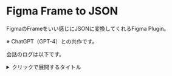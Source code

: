# Figma Frame to JSON

FigmaのFrameをいい感じにJSONに変換してくれるFigma Plugin。

※ ChatGPT（GPT-4）との共作です。

会話のログは以下です。

<details>
  <summary>クリックで展開するタイトル</summary>
  ## Figma JSON Exporter

Started on: 2023/3/16 10:11:18

## You

Figma の特定の Frame から Json を出力する node のスクリプトを作ってほしい。 node のプロジェクト作成のところからやり方を説明して。

## ChatGPT

Figma の特定の Frame から JSON を出力するために、Figma Plugin API を使用してカスタムプラグインを作成します。まず、Figma プラグインの開発環境をセットアップし、その後スクリプトを作成します。

1.  Figma のプラグイン開発環境のセットアップ

- Figma アカウントにログインして、右上のアバターアイコンをクリックし、"Plugins"を選択してプラグインページにアクセスします。
- "Create new plugin"をクリックし、"Link existing plugin"を選択します。
- プラグインの名前を入力し、"Choose a manifest.json file"をクリックして、後で作成する manifest.json ファイルを選択します。

2.  プロジェクトフォルダを作成

- ローカルコンピュータでプロジェクトフォルダを作成し、以下の 2 つのファイルを作成します。
  - manifest.json
  - code.ts (TypeScript を使用する場合) または code.js (JavaScript を使用する場合)

3.  manifest.json ファイルの設定

- manifest.json ファイルに以下の内容を記述します。

```json
{
  "api": "1.0.0",
  "name": "JSON Exporter",
  "id": "YOUR_PLUGIN_ID",
  "main": "code.ts",
  "ui": "html/ui.html"
}
```

- "YOUR_PLUGIN_ID"を Figma から取得したプラグイン ID に置き換えます。

4.  JSON 出力スクリプトの作成

- code.ts (または code.js) ファイルに以下の内容を記述します。

```typescript
figma.showUI(__html__, { width: 400, height: 300 });

figma.ui.onmessage = async (msg) => {
  if (msg.type === "export-json") {
    const frameName = msg.frameName;
    const frame = figma.currentPage.findOne(
      (node) => node.type === "FRAME" && node.name === frameName
    );

    if (frame) {
      const json = exportFrameToJson(frame);
      figma.ui.postMessage({ type: "json-exported", json });
    } else {
      figma.ui.postMessage({
        type: "error",
        message: `Frame "${frameName}" not found`,
      });
    }
  }
};

function exportFrameToJson(frame) {
  const result = {
    name: frame.name,
    type: frame.type,
    children: frame.children.map((child) => exportNodeToJson(child)),
  };
  return JSON.stringify(result, null, 2);
}

function exportNodeToJson(node) {
  const result = {
    id: node.id,
    name: node.name,
    type: node.type,
  };

  if ("children" in node) {
    result.children = node.children.map((child) => exportNodeToJson(child));
  }

  return result;
}
```

5.  UI ファイルの作成

- プロジェクトフォルダ内に "html" という名前のフォルダを作成し、その中に "ui.html" という名前のファ

## You

続けて

## ChatGPT

イルを作成します。このファイルでは、プラグインの UI を定義し、メッセージの送受信を処理します。

6.  ui.html ファイルの内容を記述

- ui.html ファイルに以下の内容を記述します。

```html
<!DOCTYPE html>
<html>
  <head>
    <style>
      body {
        font-family: -apple-system, BlinkMacSystemFont, "Segoe UI", Roboto,
          Helvetica, Arial, sans-serif, "Apple Color Emoji", "Segoe UI Emoji",
          "Segoe UI Symbol";
        display: flex;
        flex-direction: column;
        align-items: center;
        justify-content: center;
        gap: 10px;
        margin: 0;
        padding: 16px;
        background-color: rgba(0, 0, 0, 0.1);
      }
      input {
        width: 100%;
      }
      button {
        cursor: pointer;
      }
    </style>
  </head>
  <body>
    <label for="frameName">Frame Name:</label>
    <input type="text" id="frameName" />
    <button id="exportButton">Export JSON</button>
    <pre id="jsonOutput"></pre>
    <script>
      const exportButton = document.getElementById("exportButton");
      const frameNameInput = document.getElementById("frameName");
      const jsonOutput = document.getElementById("jsonOutput");

      exportButton.onclick = () => {
        parent.postMessage(
          {
            pluginMessage: {
              type: "export-json",
              frameName: frameNameInput.value,
            },
          },
          "*"
        );
      };

      window.onmessage = (event) => {
        const msg = event.data.pluginMessage;

        if (msg.type === "json-exported") {
          jsonOutput.textContent = msg.json;
        } else if (msg.type === "error") {
          jsonOutput.textContent = msg.message;
        }
      };
    </script>
  </body>
</html>
```

これで、Figma プラグインが完成しました。Figma のプラグインページで開発環境をセットアップした際に指定した manifest.json ファイルを選択し、プラグインをリンクしてください。

プラグインの使い方:

1.  Figma でプロジェクトを開きます。
2.  メニューバーの "Plugins" から作成した "JSON Exporter" プラグインを実行します。
3.  プラグイン UI にて、JSON を出力したい Frame の名前を入力し、"Export JSON" ボタンをクリックします。
4.  出力された JSON がプラグイン UI 下部に表示されます。

これで、Figma の特定の Frame から JSON を出力するプラグインが完成しました。必要に応じて、このプラグインをカスタマイズして、さらに詳細なデータを JSON に含めることができます。

## You

Figma の特定の Frame から Json を出力する node のスクリプトを作ってほしい。 node のプロジェクト作成のところからやり方を説明して。

## ChatGPT

Figma の特定の Frame から JSON を出力する Node.js のスクリプト

## You

Figma の特定の Frame から Json を出力するカスタムプラグインを作ってほしい

## ChatGPT

Figma の API を使用して、特定の Frame から JSON を出力するカスタムプラグインを作成する方法を説明します。以下のステップに従ってください。

1.  Figma のプラグインを作成する:

Figma アカウントで、メニューバーから「Plugins」>「Manage plugins」>「Create new plugin」を選択します。新しいプラグインに名前と説明を入力し、「Create Plugin」をクリックして作成します。

2.  プラグインコードを編集する:

プラグインが作成されたら、`code.ts`ファイルを開き、以下のコードを貼り付けます。

```typescript
// This plugin will export JSON data from a specific frame in Figma.

figma.showUI(__html__, { width: 400, height: 300 });

figma.ui.onmessage = async (msg) => {
  if (msg.type === "export-frame") {
    const frameName = msg.frameName;

    const frame = figma.currentPage.findOne(
      (node) => node.type === "FRAME" && node.name === frameName
    );

    if (!frame) {
      figma.ui.postMessage({
        type: "error",
        message: `Frame not found with name "${frameName}".`,
      });
      return;
    }

    const jsonData = JSON.stringify(frame, null, 2);

    await figma.clientStorage.setAsync(frameName, jsonData);

    figma.ui.postMessage({
      type: "success",
      message: `JSON data exported for frame "${frameName}".`,
    });
  }
};
```

3.  プラグインの UI を作成する:

プラグインの`ui.html`ファイルを開き、以下のコードを貼り付けます。

```html
<!DOCTYPE html>
<html lang="en">
  <head>
    <meta charset="UTF-8" />
    <meta name="viewport" content="width=device-width, initial-scale=1.0" />
    <title>Figma Frame to JSON Exporter</title>
    <style>
      /* Add your custom styles here */
    </style>
  </head>
  <body>
    <h1>Figma Frame to JSON Exporter</h1>
    <p>Enter the frame name you want to export as JSON:</p>
    <input type="text" id="frameName" />
    <button id="exportButton">Export JSON</button>
    <p id="message"></p>

    <script>
      document.getElementById("exportButton").onclick = () => {
        const frameName = document.getElementById("frameName").value;
        parent.postMessage(
          { pluginMessage: { type: "export-frame", frameName } },
          "*"
        );
      };

      window.onmessage = (event) => {
        const msg = event.data.pluginMessage;
        if (msg.type === "success" || msg.type === "error") {
          document.getElementById("message").innerText = msg.message;
        }
      };
    </script>
  </body>
</html>
```

4.  プラグインをテストする:

Figma でプラグインを実行して、特定の Frame から JSON データを出力する機能をテストできます。プラグインを実行するには、「Plugins」メニューからプラグイン名を選択します。UI が表示されたら、Frame の名前を入力し、「Export JSON」ボタン

## You

最新の UI を加味して Figma のプラグインの作り方の手順をもう一度教えてもらってもいい？

## ChatGPT

もちろんです！最新の Figma UI を考慮して、プラグインの作成手順を以下に示します。

1.  Figma のプラグインを作成する:

Figma アカウントで、右上の「Community」アイコンをクリックし、下部メニューで「Create new」>「Plugin」を選択します。新しいプラグインに名前と説明を入力し、「Create Plugin」をクリックして作成します。

2.  プラグインコードを編集する:

プラグインが作成されたら、`code.ts`ファイルを開き、以下のコードを貼り付けます。

```typescript
// This plugin will export JSON data from a specific frame in Figma.

figma.showUI(__html__, { width: 400, height: 300 });

figma.ui.onmessage = async (msg) => {
  if (msg.type === "export-frame") {
    const frameName = msg.frameName;

    const frame = figma.currentPage.findOne(
      (node) => node.type === "FRAME" && node.name === frameName
    );

    if (!frame) {
      figma.ui.postMessage({
        type: "error",
        message: `Frame not found with name "${frameName}".`,
      });
      return;
    }

    const jsonData = JSON.stringify(frame, null, 2);

    await figma.clientStorage.setAsync(frameName, jsonData);

    figma.ui.postMessage({
      type: "success",
      message: `JSON data exported for frame "${frameName}".`,
    });
  }
};
```

3.  プラグインの UI を作成する:

プラグインの`ui.html`ファイルを開き、以下のコードを貼り付けます。

```html
<!DOCTYPE html>
<html lang="en">
  <head>
    <meta charset="UTF-8" />
    <meta name="viewport" content="width=device-width, initial-scale=1.0" />
    <title>Figma Frame to JSON Exporter</title>
    <style>
      /* Add your custom styles here */
    </style>
  </head>
  <body>
    <h1>Figma Frame to JSON Exporter</h1>
    <p>Enter the frame name you want to export as JSON:</p>
    <input type="text" id="frameName" />
    <button id="exportButton">Export JSON</button>
    <p id="message"></p>

    <script>
      document.getElementById("exportButton").onclick = () => {
        const frameName = document.getElementById("frameName").value;
        parent.postMessage(
          { pluginMessage: { type: "export-frame", frameName } },
          "*"
        );
      };

      window.onmessage = (event) => {
        const msg = event.data.pluginMessage;
        if (msg.type === "success" || msg.type === "error") {
          document.getElementById("message").innerText = msg.message;
        }
      };
    </script>
  </body>
</html>
```

4.  プラグインをテストする:

Figma でプラグインを実行して、特定の Frame から JSON データを出力する機能をテストできます。プラグインを実行するには、「Plugins」メニューからプラグイン名を選択します。UI が表示されたら、Frame の名前を入力し、「Export JSON」ボタンをクリック

## You

json はどこに保存されるの？

## ChatGPT

上記のプラグインコードでは、JSON データは Figma のクライアントストレージに保存されています。`figma.clientStorage.setAsync`関数を使用して、指定したキー（この場合はフレーム名）に対して JSON データを保存しています。

ただし、この方法では、データは Figma のローカルストレージに保存され、ユーザーが直接アクセスできません。代わりに、JSON データをダウンロード可能なファイルとして保存する方法を紹介します。

1.  `code.ts`ファイルの変更:

以下のコードを`code.ts`ファイルに追加し、`figma.ui.postMessage`関数を使用して JSON データを UI に送信します。

```typescript
// Replace the following line:
// await figma.clientStorage.setAsync(frameName, jsonData);

// With these lines:
figma.ui.postMessage({ type: "json-data", jsonData: jsonData });
```

2.  `ui.html`ファイルの変更:

以下の関数を`ui.html`ファイルの`<script>`タグ内に追加して、受信した JSON データをダウンロード可能なファイルとして保存します。

```javascript
function downloadJson(jsonData, fileName) {
  const a = document.createElement("a");
  const file = new Blob([jsonData], { type: "application/json" });
  a.href = URL.createObjectURL(file);
  a.download = fileName;
  a.click();
}
```

次に、`window.onmessage`関数を以下のように変更して、新しい`downloadJson`関数を呼び出します。

```javascript
window.onmessage = (event) => {
  const msg = event.data.pluginMessage;
  if (msg.type === "success" || msg.type === "error") {
    document.getElementById("message").innerText = msg.message;
  } else if (msg.type === "json-data") {
    downloadJson(msg.jsonData, "frame-data.json");
  }
};
```

これで、プラグインを実行してフレームをエクスポートすると、JSON データが`frame-data.json`という名前のファイルとしてダウンロードされます。

## You

input に入力された frame 名をもとに該当 Frame を Figma の API を使って Json 形式に変換してダウンロードできるように script を書き直して

## ChatGPT

以下に、指定されたフレーム名を元に該当フレームを Figma の API を使って JSON 形式に変換し、ダウンロードできるようにスクリプトを書き直します。

1.  `code.ts` ファイルを更新:

```typescript
// This plugin will export JSON data from a specific frame in Figma.

figma.showUI(__html__, { width: 400, height: 300 });

figma.ui.onmessage = async (msg) => {
  if (msg.type === "export-frame") {
    const frameName = msg.frameName;

    const frame = figma.currentPage.findOne(
      (node) => node.type === "FRAME" && node.name === frameName
    );

    if (!frame) {
      figma.ui.postMessage({
        type: "error",
        message: `Frame not found with name "${frameName}".`,
      });
      return;
    }

    const jsonData = JSON.stringify(frame, null, 2);
    figma.ui.postMessage({ type: "json-data", jsonData: jsonData });
  }
};
```

2.  `ui.html` ファイルを更新:

```html
<!DOCTYPE html>
<html lang="en">
  <head>
    <meta charset="UTF-8" />
    <meta name="viewport" content="width=device-width, initial-scale=1.0" />
    <title>Figma Frame to JSON Exporter</title>
    <style>
      /* Add your custom styles here */
    </style>
  </head>
  <body>
    <h1>Figma Frame to JSON Exporter</h1>
    <p>Enter the frame name you want to export as JSON:</p>
    <input type="text" id="frameName" />
    <button id="exportButton">Export JSON</button>
    <p id="message"></p>

    <script>
      document.getElementById("exportButton").onclick = () => {
        const frameName = document.getElementById("frameName").value;
        parent.postMessage(
          { pluginMessage: { type: "export-frame", frameName } },
          "*"
        );
      };

      function downloadJson(jsonData, fileName) {
        const a = document.createElement("a");
        const file = new Blob([jsonData], { type: "application/json" });
        a.href = URL.createObjectURL(file);
        a.download = fileName;
        a.click();
      }

      window.onmessage = (event) => {
        const msg = event.data.pluginMessage;
        if (msg.type === "error") {
          document.getElementById("message").innerText = msg.message;
        } else if (msg.type === "json-data") {
          downloadJson(msg.jsonData, "frame-data.json");
        }
      };
    </script>
  </body>
</html>
```

これで、入力されたフレーム名を元に該当フレームを JSON 形式に変換し、ダウンロードできるようになりました。プラグインを実行して、フレーム名を入力し、「Export JSON」ボタンをクリックすると、JSON データが `frame-data.json` という名前のファイルとしてダウンロードされます。

## You

Frame の中身の構造まで取得して Json 化したい

## ChatGPT

Figma API を使って、フレームの内部構造を含む JSON データを作成するには、以下の手順でコードを更新します。

1.  `code.ts`ファイルの更新:

フレームの内部構造を含む JSON データを作成するために、新しい関数`processNode`を追加します。この関数は、ノードとその子孫を再帰的に処理して、フレームの内部構造を保持するオブジェクトを作成します。

```typescript
function processNode(node) {
  const processedNode = {
    id: node.id,
    name: node.name,
    type: node.type,
    visible: node.visible,
    locked: node.locked,
    children: [],
  };

  if ("children" in node) {
    processedNode.children = node.children.map((child) => processNode(child));
  }

  return processedNode;
}

// This plugin will export JSON data from a specific frame in Figma, including its structure.

figma.showUI(__html__, { width: 400, height: 300 });

figma.ui.onmessage = async (msg) => {
  if (msg.type === "export-frame") {
    const frameName = msg.frameName;

    const frame = figma.currentPage.findOne(
      (node) => node.type === "FRAME" && node.name === frameName
    );

    if (!frame) {
      figma.ui.postMessage({
        type: "error",
        message: `Frame not found with name "${frameName}".`,
      });
      return;
    }

    const processedFrame = processNode(frame);
    const jsonData = JSON.stringify(processedFrame, null, 2);
    figma.ui.postMessage({ type: "json-data", jsonData: jsonData });
  }
};
```

2.  `ui.html`ファイルをそのまま使用します。これは以前の回答で提供したものと同じです。

これで、指定されたフレーム名を元に、フレームの内部構造を含む JSON データが作成され、ダウンロードできるようになります。プラグインを実行し、「Export JSON」ボタンをクリックすると、フレームの内部構造を含む JSON データが`frame-data.json`という名前のファイルとしてダウンロードされます。

## You

processNode の引数の node の型がなくて怒られます

## ChatGPT

すみません。型を指定していないことによるエラーが発生していました。`processNode`関数の引数`node`に型を追加しましょう。`SceneNode`型を使用して、以下のように修正します。

1.  `code.ts`ファイルの更新:

```typescript
import { SceneNode } from "@figma/plugin-typings";

function processNode(node: SceneNode) {
  const processedNode = {
    id: node.id,
    name: node.name,
    type: node.type,
    visible: node.visible,
    locked: node.locked,
    children: [],
  };

  if ("children" in node) {
    processedNode.children = (node as any).children.map((child: SceneNode) =>
      processNode(child)
    );
  }

  return processedNode;
}

// This plugin will export JSON data from a specific frame in Figma, including its structure.

figma.showUI(__html__, { width: 400, height: 300 });

figma.ui.onmessage = async (msg) => {
  if (msg.type === "export-frame") {
    const frameName = msg.frameName;

    const frame = figma.currentPage.findOne(
      (node) => node.type === "FRAME" && node.name === frameName
    );

    if (!frame) {
      figma.ui.postMessage({
        type: "error",
        message: `Frame not found with name "${frameName}".`,
      });
      return;
    }

    const processedFrame = processNode(frame);
    const jsonData = JSON.stringify(processedFrame, null, 2);
    figma.ui.postMessage({ type: "json-data", jsonData: jsonData });
  }
};
```

`SceneNode`型をインポートして、`processNode`関数の引数`node`に型`SceneNode`を追加しました。また、`node`が`children`プロパティを持つ場合、`node`を`any`型にキャストして子要素を処理します。

これで、型エラーが解消されるはずです。再度プラグインを実行して、フレームの内部構造を含む JSON データをエクスポートできることを確認してください。

## You

@figma/plugin-typings は yarn でインストールすれば良い？

## ChatGPT

いいえ、`@figma/plugin-typings`は`figma/plugin-typings`として提供されており、インストールする必要はありません。Figma プラグインを開発する際、型定義ファイルは既にプロジェクトに含まれています。

通常、プロジェクトの`tsconfig.json`ファイルに`"types": ["figma/plugin-typings"]`が追加されており、Figma プラグインの型定義が提供されています。そのため、`import { SceneNode } from "@figma/plugin-typings";`のようなインポート文を使用する必要はありません。

代わりに、次のように修正して`SceneNode`型を使用できます。

1.  `code.ts`ファイルの更新:

```typescript
function processNode(node: SceneNode) {
  const processedNode = {
    id: node.id,
    name: node.name,
    type: node.type,
    visible: node.visible,
    locked: node.locked,
    children: [],
  };

  if ("children" in node) {
    processedNode.children = (node as any).children.map((child: SceneNode) =>
      processNode(child)
    );
  }

  return processedNode;
}

// This plugin will export JSON data from a specific frame in Figma, including its structure.

figma.showUI(__html__, { width: 400, height: 300 });

figma.ui.onmessage = async (msg) => {
  if (msg.type === "export-frame") {
    const frameName = msg.frameName;

    const frame = figma.currentPage.findOne(
      (node) => node.type === "FRAME" && node.name === frameName
    );

    if (!frame) {
      figma.ui.postMessage({
        type: "error",
        message: `Frame not found with name "${frameName}".`,
      });
      return;
    }

    const processedFrame = processNode(frame);
    const jsonData = JSON.stringify(processedFrame, null, 2);
    figma.ui.postMessage({ type: "json-data", jsonData: jsonData });
  }
};
```

`import { SceneNode } from "@figma/plugin-typings";`のインポート文を削除しました。それ以外のコードは前回の回答と同じです。

これで、型エラーが解消され、フレームの内部構造を含む JSON データをエクスポートできるはずです。プラグインを実行して確認してください。

## You

https://github.dev/kazuyaseki/figma-to-react/blob/c4c0e6986bc81806dd98ddfd3253bea67819edc8/src/buildTagTree.ts このコードを参考にリファクタできる？

## ChatGPT

このコードを参考にして、`processNode`関数をリファクタリングして、より構造化された方法でフレームの内部構造を含む JSON データを生成できます。以下に、リファクタリングされた`processNode`関数を示します。

1.  `code.ts`ファイルの更新:

```typescript
interface ProcessedNode {
  id: string;
  name: string;
  type: string;
  visible: boolean;
  locked: boolean;
  children?: ProcessedNode[];
}

function processNode(node: SceneNode): ProcessedNode {
  const baseNode: ProcessedNode = {
    id: node.id,
    name: node.name,
    type: node.type,
    visible: node.visible,
    locked: node.locked,
  };

  if ("children" in node) {
    baseNode.children = (node as any).children.map((child: SceneNode) =>
      processNode(child)
    );
  }

  return baseNode;
}

// This plugin will export JSON data from a specific frame in Figma, including its structure.

figma.showUI(__html__, { width: 400, height: 300 });

figma.ui.onmessage = async (msg) => {
  if (msg.type === "export-frame") {
    const frameName = msg.frameName;

    const frame = figma.currentPage.findOne(
      (node) => node.type === "FRAME" && node.name === frameName
    );

    if (!frame) {
      figma.ui.postMessage({
        type: "error",
        message: `Frame not found with name "${frameName}".`,
      });
      return;
    }

    const processedFrame = processNode(frame);
    const jsonData = JSON.stringify(processedFrame, null, 2);
    figma.ui.postMessage({ type: "json-data", jsonData: jsonData });
  }
};
```

リファクタリングでは、`ProcessedNode`インターフェイスを作成し、`processNode`関数が返すオブジェクトの型を明示的に指定しました。これにより、関数の入出力がより明確になり、コードの可読性が向上します。

また、`processNode`関数内でベースノードを作成し、子ノードが存在する場合に`children`プロパティを追加しています。

このリファクタリングにより、コードがより構造化され、可読性が向上します。プラグインを実行し、フレームの内部構造を含む JSON データをエクスポートできることを確認してください。

## You

スタイルの情報って加味できない？

## ChatGPT

もちろん、スタイル情報を加味して JSON データを生成することができます。以下に、スタイル情報を含めたリファクタリングされた`processNode`関数を示します。

1.  `code.ts`ファイルの更新:

```typescript
interface ProcessedNode {
  id: string;
  name: string;
  type: string;
  visible: boolean;
  locked: boolean;
  children?: ProcessedNode[];
  style?: object;
}

function processNode(node: SceneNode): ProcessedNode {
  const baseNode: ProcessedNode = {
    id: node.id,
    name: node.name,
    type: node.type,
    visible: node.visible,
    locked: node.locked,
  };

  if (
    node.type === "RECTANGLE" ||
    node.type === "TEXT" ||
    node.type === "VECTOR" ||
    node.type === "ELLIPSE" ||
    node.type === "POLYGON" ||
    node.type === "STAR" ||
    node.type === "LINE"
  ) {
    baseNode.style = {
      fills: (node as GeometryMixin).fills,
      strokes: (node as GeometryMixin).strokes,
      strokeWeight: (node as GeometryMixin).strokeWeight,
      cornerRadius: (node as CornerMixin).cornerRadius,
      blendMode: (node as BlendMixin).blendMode,
      opacity: (node as BlendMixin).opacity,
    };
  }

  if ("children" in node) {
    baseNode.children = (node as any).children.map((child: SceneNode) =>
      processNode(child)
    );
  }

  return baseNode;
}

// This plugin will export JSON data from a specific frame in Figma, including its structure and styles.

figma.showUI(__html__, { width: 400, height: 300 });

figma.ui.onmessage = async (msg) => {
  if (msg.type === "export-frame") {
    const frameName = msg.frameName;

    const frame = figma.currentPage.findOne(
      (node) => node.type === "FRAME" && node.name === frameName
    );

    if (!frame) {
      figma.ui.postMessage({
        type: "error",
        message: `Frame not found with name "${frameName}".`,
      });
      return;
    }

    const processedFrame = processNode(frame);
    const jsonData = JSON.stringify(processedFrame, null, 2);
    figma.ui.postMessage({ type: "json-data", jsonData: jsonData });
  }
};
```

`ProcessedNode`インターフェイスに`style`プロパティを追加しました。`processNode`関数内で、対象のノードタイプがスタイル情報を持っている場合（例: RECTANGLE、TEXT、VECTOR、ELLIPSE、POLYGON、STAR、LINE など）、そのスタイル情報を取得し、`style`プロパティに割り当てます。

このリファクタリングにより、各ノードのスタイル情報も JSON データに含まれるようになります。プラグインを実行し、フレームの内部構造とスタイル情報を含む JSON データをエクスポートできることを確認してください。

## You

fontsize とかも考慮できる？

## ChatGPT

もちろん、フォントサイズやその他のテキスト関連のスタイル情報も考慮できます。以下に、`processNode`関数を更新して、テキストノードの場合にフォントサイズやその他のテキストスタイル情報を含める方法を示します。

1.  `code.ts`ファイルの更新:

```typescript
interface ProcessedNode {
  id: string;
  name: string;
  type: string;
  visible: boolean;
  locked: boolean;
  children?: ProcessedNode[];
  style?: object;
  textStyle?: object;
}

function processNode(node: SceneNode): ProcessedNode {
  const baseNode: ProcessedNode = {
    id: node.id,
    name: node.name,
    type: node.type,
    visible: node.visible,
    locked: node.locked,
  };

  if (
    node.type === "RECTANGLE" ||
    node.type === "TEXT" ||
    node.type === "VECTOR" ||
    node.type === "ELLIPSE" ||
    node.type === "POLYGON" ||
    node.type === "STAR" ||
    node.type === "LINE"
  ) {
    baseNode.style = {
      fills: (node as GeometryMixin).fills,
      strokes: (node as GeometryMixin).strokes,
      strokeWeight: (node as GeometryMixin).strokeWeight,
      cornerRadius: (node as CornerMixin).cornerRadius,
      blendMode: (node as BlendMixin).blendMode,
      opacity: (node as BlendMixin).opacity,
    };
  }

  if (node.type === "TEXT") {
    baseNode.textStyle = {
      fontSize: (node as TextNode).fontSize,
      fontFamily: (node as TextNode).fontName,
      fontWeight: (node as TextNode).fontWeight,
      textAlignHorizontal: (node as TextNode).textAlignHorizontal,
      textAlignVertical: (node as TextNode).textAlignVertical,
      letterSpacing: (node as TextNode).letterSpacing,
      lineHeight: (node as TextNode).lineHeight,
    };
  }

  if ("children" in node) {
    baseNode.children = (node as any).children.map((child: SceneNode) =>
      processNode(child)
    );
  }

  return baseNode;
}

// This plugin will export JSON data from a specific frame in Figma, including its structure and styles.

figma.showUI(__html__, { width: 400, height: 300 });

figma.ui.onmessage = async (msg) => {
  if (msg.type === "export-frame") {
    const frameName = msg.frameName;

    const frame = figma.currentPage.findOne(
      (node) => node.type === "FRAME" && node.name === frameName
    );

    if (!frame) {
      figma.ui.postMessage({
        type: "error",
        message: `Frame not found with name "${frameName}".`,
      });
      return;
    }

    const processedFrame = processNode(frame);
    const jsonData = JSON.stringify(processedFrame, null, 2);
    figma.ui.postMessage({ type: "json-data", jsonData: jsonData });
  }
};
```

`ProcessedNode`インターフェイスに`textStyle`プロパティを追加しました。`processNode`関数内で、対象のノードタイプが`TEXT`の場合、フォントサイズやその他のテキストスタイル情報を取得し、`textStyle`プロパティに割り当てます。

このリファク

## You

続けて

## ChatGPT

タリングにより、テキストノードのフォントサイズやその他のテキストスタイル情報も JSON データに含まれるようになります。プラグインを実行し、フレームの内部構造、スタイル情報、およびテキストスタイル情報を含む JSON データをエクスポートできることを確認してください。

## You

同じように node.type のそれぞれについて詳細にスタイルを出力してほしい

## ChatGPT

了解しました。それぞれのノードタイプに応じて、詳細なスタイル情報を含むように`processNode`関数を更新します。

1.  `code.ts`ファイルの更新:

```typescript
interface ProcessedNode {
  id: string;
  name: string;
  type: string;
  visible: boolean;
  locked: boolean;
  children?: ProcessedNode[];
  style?: object;
}

function processNode(node: SceneNode): ProcessedNode {
  const baseNode: ProcessedNode = {
    id: node.id,
    name: node.name,
    type: node.type,
    visible: node.visible,
    locked: node.locked,
  };

  if ("fills" in node) {
    baseNode.style = {
      fills: node.fills,
    };
  }

  if ("strokes" in node) {
    if (!baseNode.style) baseNode.style = {};
    baseNode.style = {
      ...baseNode.style,
      strokes: node.strokes,
      strokeWeight: node.strokeWeight,
      strokeMiterLimit: node.strokeMiterLimit,
      strokeCap: node.strokeCap,
      strokeJoin: node.strokeJoin,
    };
  }

  if ("cornerRadius" in node) {
    if (!baseNode.style) baseNode.style = {};
    baseNode.style = {
      ...baseNode.style,
      cornerRadius: node.cornerRadius,
    };
  }

  if ("blendMode" in node) {
    if (!baseNode.style) baseNode.style = {};
    baseNode.style = {
      ...baseNode.style,
      blendMode: node.blendMode,
      opacity: node.opacity,
    };
  }

  if (node.type === "TEXT") {
    if (!baseNode.style) baseNode.style = {};
    baseNode.style = {
      ...baseNode.style,
      fontSize: node.fontSize,
      fontFamily: node.fontName,
      fontWeight: node.fontWeight,
      textAlignHorizontal: node.textAlignHorizontal,
      textAlignVertical: node.textAlignVertical,
      letterSpacing: node.letterSpacing,
      lineHeight: node.lineHeight,
      textDecoration: node.textDecoration,
      textCase: node.textCase,
      textAutoResize: node.textAutoResize,
      paragraphIndent: node.paragraphIndent,
      paragraphSpacing: node.paragraphSpacing,
      autoRename: node.autoRename,
    };
  }

  if ("children" in node) {
    baseNode.children = (node as any).children.map((child: SceneNode) =>
      processNode(child)
    );
  }

  return baseNode;
}

// This plugin will export JSON data from a specific frame in Figma, including its structure and styles.

figma.showUI(__html__, { width: 400, height: 300 });

figma.ui.onmessage = async (msg) => {
  if (msg.type === "export-frame") {
    const frameName = msg.frameName;

    const frame = figma.currentPage.findOne(
      (node) => node.type === "FRAME" && node.name === frameName
    );

    if (!frame) {
      figma.ui.postMessage({
        type: "error",
        message: `Frame not found with name "${frameName}".`,
      });
      return;
    }

    const processedFrame = processNode(frame);
    const jsonData = JSON.stringify(processedFrame, null, 2);
    figma.ui.postMessage({ type: "json-data", jsonData: jsonData });
  }
};
```

`processNode`関数では、各ノードタイプごとに詳細なスタイル情報を持つ`style`プロパ

## You

続けて

## ChatGPT

パティを割り当てます。例えば、テキストノードにはフォントサイズ、フォントファミリー、フォントウェイト、テキストアラインメント、行間、段落のインデント、段落のスペーシングなどの情報が含まれます。それぞれのノードタイプに対して、適切なスタイル情報が含まれるようになりました。

これで、プラグインはフレームの内部構造、各ノードの詳細なスタイル情報を含む JSON データをエクスポートできるようになります。プラグインを実行し、期待される JSON データが正しくエクスポートされることを確認してください。

## You

node.strokeMiterLimit と node.strokeCap で型エラーが出ます

## ChatGPT

失礼しました。それらのプロパティはすべてのノードには存在しないため、`GeometryMixin`インターフェイスを持つノードでのみアクセスできます。これを修正するには、`processNode`関数で`strokes`プロパティを持つノードをチェックし、それらのプロパティにアクセスする前に型アサーションを使用します。

以下が修正された`processNode`関数の一部です。

```typescript
if ("strokes" in node) {
  if (!baseNode.style) baseNode.style = {};
  const geometryNode = node as GeometryMixin;
  baseNode.style = {
    ...baseNode.style,
    strokes: geometryNode.strokes,
    strokeWeight: geometryNode.strokeWeight,
    strokeMiterLimit: geometryNode.strokeMiterLimit,
    strokeCap: geometryNode.strokeCap,
    strokeJoin: geometryNode.strokeJoin,
  };
}
```

この修正により、`node.strokeMiterLimit`と`node.strokeCap`に関する型エラーが解決されるはずです。プラグインを再度実行し、期待される JSON データが正しくエクスポートされることを確認してください。

## You

ありがとう。 それと、入力された frame 名でファイル保存できるようにしたい。

## ChatGPT

了解しました。入力されたフレーム名を使ってファイルを保存するようにプラグインを更新します。まず、`ui.html`ファイルを更新して、保存ボタンを追加し、フレーム名をメッセージとして送信できるようにします。

1.  `ui.html`ファイルの更新:

```html
<!DOCTYPE html>
<html>
  <head>
    <style>
      /* Add your styles here */
    </style>
  </head>
  <body>
    <label for="frame-name">Frame name:</label>
    <input type="text" id="frame-name" />
    <button id="export-button">Export Frame as JSON</button>
    <script>
      document.getElementById("export-button").onclick = () => {
        const frameName = document.getElementById("frame-name").value;
        parent.postMessage(
          { pluginMessage: { type: "export-frame", frameName: frameName } },
          "*"
        );
      };

      onmessage = (event) => {
        const message = event.data.pluginMessage;
        if (message.type === "json-data") {
          const jsonData = message.jsonData;
          const blob = new Blob([jsonData], { type: "application/json" });
          const url = URL.createObjectURL(blob);

          const link = document.createElement("a");
          link.href = url;
          link.download = `${frameName}.json`; // Use the frameName as the file name
          document.body.appendChild(link);
          link.click();
          document.body.removeChild(link);
        }
      };
    </script>
  </body>
</html>
```

次に、`code.ts`ファイルのメッセージハンドラを更新して、フレーム名を含む JSON データを`ui.html`に送信します。

2.  `code.ts`ファイルの更新:

```typescript
figma.ui.onmessage = async (msg) => {
  if (msg.type === "export-frame") {
    const frameName = msg.frameName;

    const frame = figma.currentPage.findOne(
      (node) => node.type === "FRAME" && node.name === frameName
    );

    if (!frame) {
      figma.ui.postMessage({
        type: "error",
        message: `Frame not found with name "${frameName}".`,
      });
      return;
    }

    const processedFrame = processNode(frame);
    const jsonData = JSON.stringify(processedFrame, null, 2);
    figma.ui.postMessage({
      type: "json-data",
      jsonData: jsonData,
      frameName: frameName,
    }); // Send the frameName along with jsonData
  }
};
```

これで、プラグインはフレーム名を使って JSON ファイルを保存できるようになります。プラグインを実行し、期待される JSON データがフレーム名を持つファイルとして正しく保存されることを確認してください。

## You

ui.html

> この時点でのコード

code.ts

> この時点でのコード

この二つのファイルが現在のコードなんだけど、これを加味してもう一度作ってもらってもいい？

## ChatGPT

もちろんです！`ui.html`と`code.ts`の両方のファイルを加味して、フレーム名を使用してファイルを保存するようにプラグインを修正します。

1.  `ui.html`ファイルの更新:

```html
<!DOCTYPE html>
<html lang="en">
  <!-- head の中身は省略 -->
  <body>
    <!-- 省略... -->
    <script>
      document.getElementById("export-button").onclick = () => {
        const frameName = document.getElementById("frame-name").value;
        parent.postMessage(
          { pluginMessage: { type: "export-frame", frameName: frameName } },
          "*"
        );
      };

      onmessage = (event) => {
        const message = event.data.pluginMessage;
        if (message.type === "json-data") {
          const jsonData = message.jsonData;
          const frameName = message.frameName;
          const blob = new Blob([jsonData], { type: "application/json" });
          const url = URL.createObjectURL(blob);

          const link = document.createElement("a");
          link.href = url;
          link.download = `${frameName}.json`; // Use the frameName as the file name
          document.body.appendChild(link);
          link.click();
          document.body.removeChild(link);
        }
      };
    </script>
  </body>
</html>
```

2.  `code.ts`ファイルの更新:

```typescript
// 既存のインターフェースと関数は省略

// This plugin will export JSON data from a specific frame in Figma, including its structure and styles.

figma.showUI(__html__, { width: 400, height: 300 });

figma.ui.onmessage = async (msg) => {
  if (msg.type === "export-frame") {
    const frameName = msg.frameName;

    const frame = figma.currentPage.findOne(
      (node) => node.type === "FRAME" && node.name === frameName
    );

    if (!frame) {
      figma.ui.postMessage({
        type: "error",
        message: `Frame not found with name "${frameName}".`,
      });
      return;
    }

    const processedFrame = processNode(frame);
    const jsonData = JSON.stringify(processedFrame, null, 2);
    figma.ui.postMessage({
      type: "json-data",
      jsonData: jsonData,
      frameName: frameName,
    }); // Send the frameName along with jsonData
  }
};
```

これで、プラグインはフレーム名を使って JSON ファイルを保存できるようになります。プラグインを実行し、期待される JSON データがフレーム名を持つファイルとして正しく保存されることを確認してください。

## You

message が出なくなっちゃったんだけどどうしたらいい？

## ChatGPT

失礼しました。`ui.html` の `onmessage` イベントハンドラでエラーメッセージを処理する部分を追加し忘れていました。次のように `ui.html` の `<script>` タグ内にエラーメッセージを処理するコードを追加してください。

```html
<!-- 他の部分は省略 -->
<script>
  // 既存のコードは省略

  onmessage = (event) => {
    const message = event.data.pluginMessage;
    if (message.type === "json-data") {
      // 既存のコードは省略
    } else if (message.type === "error") {
      const logElement = document.getElementById("message");
      logElement.textContent = message.message;
    }
  };
</script>
<!-- 他の部分は省略 -->
```

これで、エラーメッセージが正しく表示されるはずです。プラグインを再度実行して、エラーメッセージが表示されることを確認してください。

## You

治った！ありがとう！ ボタンにもアニメーションつけたい

## ChatGPT

ボタンにアニメーションを追加するには、`ui.html` の `<style>` タグ内に CSS アニメーションを定義しましょう。ここでは、ボタンにホバー（マウスオーバー）したときに背景色が変わるアニメーションを追加してみます。

```html
<!DOCTYPE html>
<html lang="en">
  <head>
    <!-- 省略... -->
    <style>
      /* 既存のスタイルは省略 */

      .button {
        /* 既存のスタイルは省略 */
        transition: background-color 0.3s ease; /* アニメーションを追加 */
      }

      .button:hover {
        background-color: #61c0c3; /* ホバー時の背景色を変更 */
      }
    </style>
  </head>
  <body>
    <!-- 省略... -->
  </body>
</html>
```

このコードは、ボタンにマウスオーバーしたときに背景色が徐々に変わるアニメーションを追加します。`transition` プロパティで、アニメーションするプロパティ（ここでは `background-color`）、アニメーションの持続時間（`0.3s`）、およびアニメーションのタイミング関数（`ease`）を指定しています。

さらに別のアニメーション効果を追加したい場合は、同様に CSS を編集してください。たとえば、ボタンの境界線の色も変更するには、次のようにコードを追加します。

```html
<style>
  /* 既存のスタイルは省略 */

  .button {
    /* 既存のスタイルは省略 */
    transition: background-color 0.3s ease, border-color 0.3s ease; /* 境界線の色もアニメーションするように変更 */
  }

  .button:hover {
    background-color: #61c0c3; /* ホバー時の背景色を変更 */
    border-color: #61c0c3; /* ホバー時の境界線の色を変更 */
  }
</style>
```

プラグインを再度実行して、ボタンのアニメーションが期待通りに動作することを確認してください。

## You

押下中もいい感じにスタイリングできない？

## ChatGPT

もちろんできます！ボタンが押下中（クリック中）のスタイリングを追加するには、`:active` 疑似クラスを使用します。ここでは、ボタンが押下中のときに背景色と境界線の色をさらに暗くします。

```html
<!DOCTYPE html>
<html lang="en">
  <head>
    <!-- 省略... -->
    <style>
      /* 既存のスタイルは省略 */

      .button {
        /* 既存のスタイルは省略 */
        transition: background-color 0.3s ease, border-color 0.3s ease;
      }

      .button:hover {
        background-color: #61c0c3; /* ホバー時の背景色を変更 */
        border-color: #61c0c3; /* ホバー時の境界線の色を変更 */
      }

      .button:active {
        background-color: #4a999a; /* 押下中の背景色を変更 */
        border-color: #4a999a; /* 押下中の境界線の色を変更 */
      }
    </style>
  </head>
  <body>
    <!-- 省略... -->
  </body>
</html>
```

これで、ボタンが押下されている間、背景色と境界線の色が暗くなります。プラグインを再度実行して、ボタンのスタイリングが期待通りに動作することを確認してください。

## You

綺麗な感じになったありがと！

## ChatGPT

どういたしまして！お手伝いできてうれしいです。

これからも Figma プラグインや他の開発に関する質問があれば、どんどんお聞きください。お手伝いできることがあれば喜んで対応します。プロジェクトがうまく進むことを願っています！

</details>
